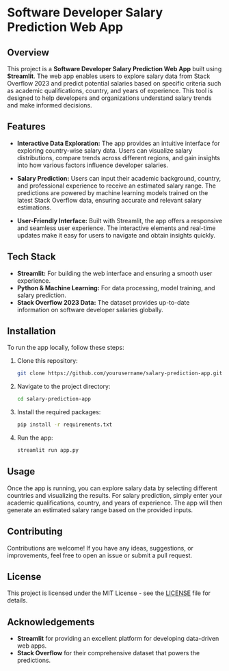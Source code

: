 # Software Developer Salary Prediction Web App

## Overview
This project is a **Software Developer Salary Prediction Web App** built using **Streamlit**. The web app enables users to explore salary data from Stack Overflow 2023 and predict potential salaries based on specific criteria such as academic qualifications, country, and years of experience. This tool is designed to help developers and organizations understand salary trends and make informed decisions.

## Features
- **Interactive Data Exploration:** The app provides an intuitive interface for exploring country-wise salary data. Users can visualize salary distributions, compare trends across different regions, and gain insights into how various factors influence developer salaries.
  
- **Salary Prediction:** Users can input their academic background, country, and professional experience to receive an estimated salary range. The predictions are powered by machine learning models trained on the latest Stack Overflow data, ensuring accurate and relevant salary estimations.
  
- **User-Friendly Interface:** Built with Streamlit, the app offers a responsive and seamless user experience. The interactive elements and real-time updates make it easy for users to navigate and obtain insights quickly.

## Tech Stack
- **Streamlit:** For building the web interface and ensuring a smooth user experience.
- **Python & Machine Learning:** For data processing, model training, and salary prediction.
- **Stack Overflow 2023 Data:** The dataset provides up-to-date information on software developer salaries globally.

## Installation
To run the app locally, follow these steps:

1. Clone this repository:
    ```bash
    git clone https://github.com/yourusername/salary-prediction-app.git
    ```
2. Navigate to the project directory:
    ```bash
    cd salary-prediction-app
    ```
3. Install the required packages:
    ```bash
    pip install -r requirements.txt
    ```
4. Run the app:
    ```bash
    streamlit run app.py
    ```

## Usage
Once the app is running, you can explore salary data by selecting different countries and visualizing the results. For salary prediction, simply enter your academic qualifications, country, and years of experience. The app will then generate an estimated salary range based on the provided inputs.

## Contributing
Contributions are welcome! If you have any ideas, suggestions, or improvements, feel free to open an issue or submit a pull request.

## License
This project is licensed under the MIT License - see the [LICENSE](LICENSE) file for details.

## Acknowledgements
- **Streamlit** for providing an excellent platform for developing data-driven web apps.
- **Stack Overflow** for their comprehensive dataset that powers the predictions.



